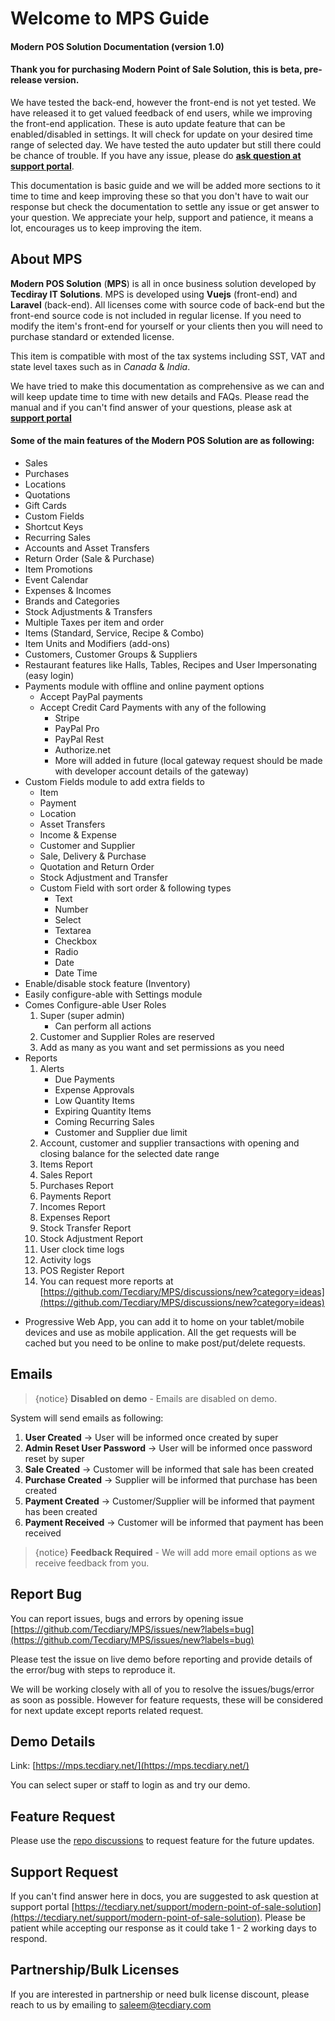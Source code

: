 # Welcome to MPS Guide

#### Modern POS Solution Documentation (version 1.0)

#### Thank you for purchasing Modern Point of Sale Solution, this is beta, pre-release version.

We have tested the back-end, however the front-end is not yet tested. We have released it to get valued feedback of end users, while we improving the front-end application. These is auto update feature that can be enabled/disabled in settings. It will check for update on your desired time range of selected day. We have tested the auto updater but still there could be chance of trouble. If you have any issue, please do **[ask question at support portal](https://tecdiary.net/support/modern-point-of-sale-solution/ask_question)**.

This documentation is basic guide and we will be added more sections to it time to time and keep improving these so that you don't have to wait our response but check the documentation to settle any issue or get answer to your question. We appreciate your help, support and patience, it means a lot, encourages us to keep improving the item.

## About MPS

**Modern POS Solution** (**MPS**) is all in once business solution developed by **Tecdiray IT Solutions**. MPS is developed using **Vuejs** (front-end) and **Laravel** (back-end). All licenses come with source code of back-end but the front-end source code is not included in regular license. If you need to modify the item's front-end for yourself or your clients then you will need to purchase standard or extended license.

This item is compatible with most of the tax systems including SST, VAT and state level taxes such as in _Canada_ & _India_.

We have tried to make this documentation as comprehensive as we can and will keep update time to time with new details and FAQs. Please read the manual and if you can't find answer of your questions, please ask at **[support portal](https://tecdiary.net/support/modern-point-of-sale-solution/ask_question)**

#### Some of the main features of the Modern POS Solution are as following:

- Sales
- Purchases
- Locations
- Quotations
- Gift Cards
- Custom Fields
- Shortcut Keys
- Recurring Sales
- Accounts and Asset Transfers
- Return Order (Sale & Purchase)
- Item Promotions
- Event Calendar
- Expenses & Incomes
- Brands and Categories
- Stock Adjustments & Transfers
- Multiple Taxes per item and order
- Items (Standard, Service, Recipe & Combo)
- Item Units and Modifiers (add-ons)
- Customers, Customer Groups & Suppliers
- Restaurant features like Halls, Tables, Recipes and User Impersonating (easy login)
- Payments module with offline and online payment options
  - Accept PayPal payments
  - Accept Credit Card Payments with any of the following
    - Stripe
    - PayPal Pro
    - PayPal Rest
    - Authorize.net
    - More will added in future (local gateway request should be made with developer account details of the gateway)
- Custom Fields module to add extra fields to
  - Item
  - Payment
  - Location
  - Asset Transfers
  - Income & Expense
  - Customer and Supplier
  - Sale, Delivery & Purchase
  - Quotation and Return Order
  - Stock Adjustment and Transfer
  - Custom Field with sort order & following types
    - Text
    - Number
    - Select
    - Textarea
    - Checkbox
    - Radio
    - Date
    - Date Time
- Enable/disable stock feature (Inventory)
- Easily configure-able with Settings module
- Comes Configure-able User Roles
  1.  Super (super admin)
      - Can perform all actions
  2.  Customer and Supplier Roles are reserved
  3.  Add as many as you want and set permissions as you need
- Reports
  1. Alerts
     - Due Payments
     - Expense Approvals
     - Low Quantity Items
     - Expiring Quantity Items
     - Coming Recurring Sales
     - Customer and Supplier due limit
  2. Account, customer and supplier transactions with opening and closing balance for the selected date range
  3. Items Report
  4. Sales Report
  5. Purchases Report
  6. Payments Report
  7. Incomes Report
  8. Expenses Report
  9. Stock Transfer Report
  10. Stock Adjustment Report
  11. User clock time logs
  12. Activity logs
  13. POS Register Report
  14. You can request more reports at [https://github.com/Tecdiary/MPS/discussions/new?category=ideas](https://github.com/Tecdiary/MPS/discussions/new?category=ideas)

* Progressive Web App, you can add it to home on your tablet/mobile devices and use as mobile application. All the get requests will be cached but you need to be online to make post/put/delete requests.

## Emails

> {notice}
**Disabled on demo** - Emails are disabled on demo.


System will send emails as following:

1. **User Created** → User will be informed once created by super
2. **Admin Reset User Password** → User will be informed once password reset by super
3. **Sale Created** → Customer will be informed that sale has been created
4. **Purchase Created** → Supplier will be informed that purchase has been created
5. **Payment Created** → Customer/Supplier will be informed that payment has been created
6. **Payment Received** → Customer will be informed that payment has been received

> {notice}
**Feedback Required** - We will add more email options as we receive feedback from you.


## Report Bug

You can report issues, bugs and errors by opening issue [https://github.com/Tecdiary/MPS/issues/new?labels=bug](https://github.com/Tecdiary/MPS/issues/new?labels=bug)

Please test the issue on live demo before reporting and provide details of the error/bug with steps to reproduce it.

We will be working closely with all of you to resolve the issues/bugs/error as soon as possible. However for feature requests, these will be considered for next update except reports related request.

## Demo Details

Link: [https://mps.tecdiary.net/](https://mps.tecdiary.net/)

You can select super or staff to login as and try our demo.

## Feature Request

Please use the [repo discussions](https://github.com/Tecdiary/MPS/discussions/new?category=ideas) to request feature for the future updates.

## Support Request

If you can't find answer here in docs, you are suggested to ask question at support portal [https://tecdiary.net/support/modern-point-of-sale-solution](https://tecdiary.net/support/modern-point-of-sale-solution). Please be patient while accepting our response as it could take 1 - 2 working days to respond.

## Partnership/Bulk Licenses

If you are interested in partnership or need bulk license discount, please reach to us by emailing to saleem@tecdiary.com
